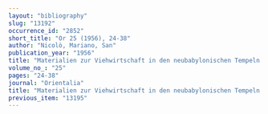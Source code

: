 ```yaml
---
layout: "bibliography"
slug: "13192"
occurrence_id: "2852"
short_title: "Or 25 (1956), 24-38"
author: "Nicolò, Mariano, San"
publication_year: "1956"
title: "Materialien zur Viehwirtschaft in den neubabylonischen Tempeln. V"
volume_no_: "25"
pages: "24-38"
journal: "Orientalia"
title: "Materialien zur Viehwirtschaft in den neubabylonischen Tempeln. V"
previous_item: "13195"
---
```

